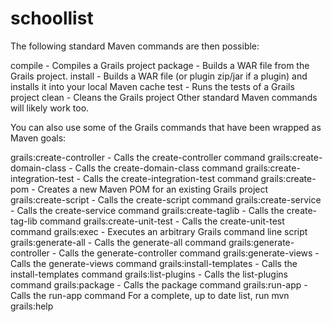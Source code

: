schoollist 
==========
The following standard Maven commands are then possible:

compile - Compiles a Grails project
package - Builds a WAR file from the Grails project.
install - Builds a WAR file (or plugin zip/jar if a plugin) and installs it into your local Maven cache
test - Runs the tests of a Grails project
clean - Cleans the Grails project
Other standard Maven commands will likely work too.

You can also use some of the Grails commands that have been wrapped as Maven goals:

grails:create-controller - Calls the create-controller command
grails:create-domain-class - Calls the create-domain-class command
grails:create-integration-test - Calls the create-integration-test command
grails:create-pom - Creates a new Maven POM for an existing Grails project
grails:create-script - Calls the create-script command
grails:create-service - Calls the create-service command
grails:create-taglib - Calls the create-tag-lib command
grails:create-unit-test - Calls the create-unit-test command
grails:exec - Executes an arbitrary Grails command line script
grails:generate-all - Calls the generate-all command
grails:generate-controller - Calls the generate-controller command
grails:generate-views - Calls the generate-views command
grails:install-templates - Calls the install-templates command
grails:list-plugins - Calls the list-plugins command
grails:package - Calls the package command
grails:run-app - Calls the run-app command
For a complete, up to date list, run mvn grails:help
